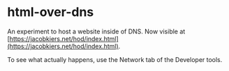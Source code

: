 # html-over-dns

An experiment to host a website inside of DNS. Now visible at [https://jacobkiers.net/hod/index.html](https://jacobkiers.net/hod/index.html).

To see what actually happens, use the Network tab of the Developer tools.
